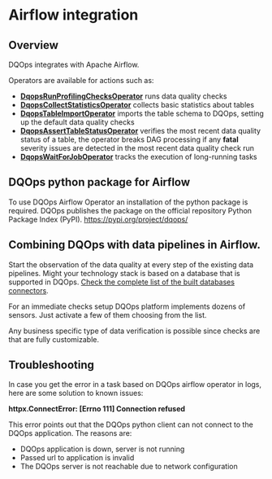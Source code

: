 # Airflow integration

## Overview

DQOps integrates with Apache Airflow. 

Operators are available for actions such as:

- **[DqopsRunProfilingChecksOperator](./run-checks-operator.md)** runs data quality checks
- **[DqopsCollectStatisticsOperator](./collect-statistics-operator.md)** collects basic statistics about tables
- **[DqopsTableImportOperator](./table-import-operator.md)** imports the table schema to DQOps, 
  setting up the default data quality checks
- **[DqopsAssertTableStatusOperator](./table-status-operator.md)** verifies the most recent data quality status of a table,
  the operator breaks DAG processing if any **fatal** severity issues are detected in the most recent data quality check run 
- **[DqopsWaitForJobOperator](./wait-for-job-operator.md)** tracks the execution of long-running tasks


## DQOps python package for Airflow

To use DQOps Airflow Operator an installation of the python package is required.
DQOps publishes the package on the official repository Python Package Index (PyPI). https://pypi.org/project/dqops/


## Combining DQOps with data pipelines in Airflow.

Start the observation of the data quality at every step of the existing data pipelines.
Might your technology stack is based on a database that is supported in DQOps. 
[Check the complete list of the built databases connectors](../../data-sources/index.md).

For an immediate checks setup DQOps platform implements dozens of sensors. 
Just activate a few of them choosing from the list.

Any business specific type of data verification is possible since checks are that are fully customizable.


## Troubleshooting 

In case you get the error in a task based on DQOps airflow operator in logs, here are some solution to known issues: 

**httpx.ConnectError: [Errno 111] Connection refused**

This error points out that the DQOps python client can not connect to the DQOps application. The reasons are:

- DQOps application is down, server is not running
- Passed url to application is invalid 
- The DQOps server is not reachable due to network configuration 
